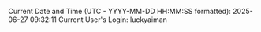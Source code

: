 Current Date and Time (UTC - YYYY-MM-DD HH:MM:SS formatted): 2025-06-27 09:32:11
Current User's Login: luckyaiman
